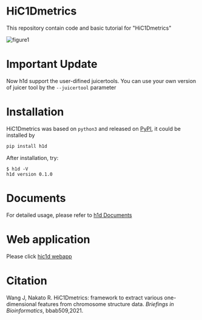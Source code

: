 # HiC1Dmetrics
This repository contain code and basic tutorial for "HiC1Dmetrics"

![figure1](https://github.com/wangjk321/HiC1Dmetrics/blob/master/IMG/Figure1.png)


# Important Update

Now h1d support the user-difined juicertools. You can use your own version of juicer tool by the `--juicertool` parameter

# Installation

HiC1Dmetrics was based on `python3` and released on [PyPI](https://pypi.org/project/h1d/), it could be installed by

```python
pip install h1d
```
After installation, try:
```
$ h1d -V
h1d version 0.1.0
```

# Documents

For detailed usage, please refer to [h1d Documents](https://h1d.readthedocs.io/en/latest/)

# Web application

Please click [hic1d webapp](http://hic1d.herokuapp.com)

# Citation

Wang J, Nakato R. HiC1Dmetrics: framework to extract various one-dimensional features from chromosome structure data. *Briefings in Bioinformatics*, bbab509,2021.
